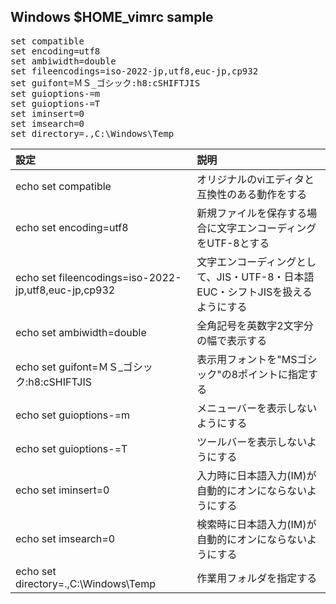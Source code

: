 ## Windows $HOME\_vimrc sample
<pre>
set compatible
set encoding=utf8
set ambiwidth=double
set fileencodings=iso-2022-jp,utf8,euc-jp,cp932
set guifont=ＭＳ_ゴシック:h8:cSHIFTJIS
set guioptions-=m
set guioptions-=T
set iminsert=0
set imsearch=0
set directory=.,C:\Windows\Temp
</pre>

|設定|説明|
|:--|:--|
|echo set compatible|オリジナルのviエディタと互換性のある動作をする|
|echo set encoding=utf8|新規ファイルを保存する場合に文字エンコーディングをUTF-8とする|
|echo set fileencodings=iso-2022-jp,utf8,euc-jp,cp932|文字エンコーディングとして、JIS・UTF-8・日本語EUC・シフトJISを扱えるようにする|
|echo set ambiwidth=double|全角記号を英数字2文字分の幅で表示する|
|echo set guifont=ＭＳ_ゴシック:h8:cSHIFTJIS|表示用フォントを"MSゴシック"の8ポイントに指定する|
|echo set guioptions-=m|メニューバーを表示しないようにする|
|echo set guioptions-=T|ツールバーを表示しないようにする|
|echo set iminsert=0|入力時に日本語入力(IM)が自動的にオンにならないようにする|
|echo set imsearch=0|検索時に日本語入力(IM)が自動的にオンにならないようにする|
|echo set directory=.,C:\Windows\Temp|作業用フォルダを指定する|

